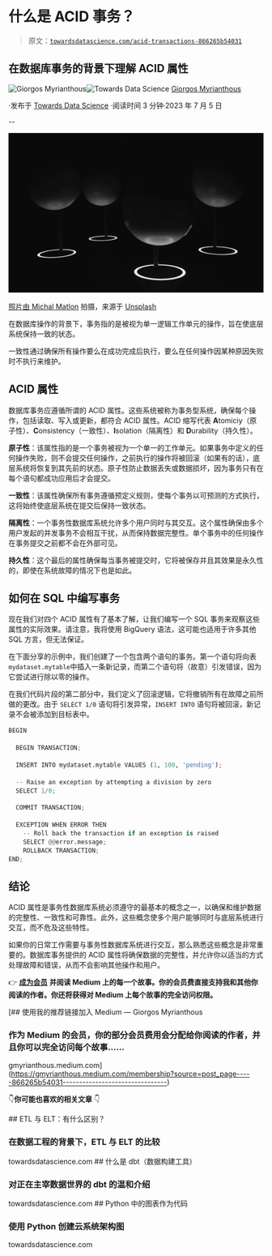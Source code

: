 # 什么是 ACID 事务？

> 原文：[`towardsdatascience.com/acid-transactions-866265b54031`](https://towardsdatascience.com/acid-transactions-866265b54031)

## 在数据库事务的背景下理解 ACID 属性

[](https://gmyrianthous.medium.com/?source=post_page-----866265b54031--------------------------------)![Giorgos Myrianthous](https://gmyrianthous.medium.com/?source=post_page-----866265b54031--------------------------------)[](https://towardsdatascience.com/?source=post_page-----866265b54031--------------------------------)![Towards Data Science](https://towardsdatascience.com/?source=post_page-----866265b54031--------------------------------) [Giorgos Myrianthous](https://gmyrianthous.medium.com/?source=post_page-----866265b54031--------------------------------)

·发布于 [Towards Data Science](https://towardsdatascience.com/?source=post_page-----866265b54031--------------------------------) ·阅读时间 3 分钟·2023 年 7 月 5 日

--

![](img/3d32ef5f17f84fc39dd7972aa55efea2.png)

[照片由 Michal Matlon](https://unsplash.com/@michalmatlon?utm_source=unsplash&utm_medium=referral&utm_content=creditCopyText) 拍摄，来源于 [Unsplash](https://unsplash.com/photos/_4VlY7cW86M?utm_source=unsplash&utm_medium=referral&utm_content=creditCopyText)

在数据库操作的背景下，事务指的是被视为单一逻辑工作单元的操作，旨在使底层系统保持一致的状态。

一致性通过确保所有操作要么在成功完成后执行，要么在任何操作因某种原因失败时不执行来维护。

## ACID 属性

数据库事务应遵循所谓的 ACID 属性。这些系统被称为事务型系统，确保每个操作，包括读取、写入或更新，都符合 ACID 属性。ACID 缩写代表 **A**tomiciy（原子性）、**C**onsistency（一致性）、**I**solation（隔离性）和 **D**urability（持久性）。

**原子性**：该属性指的是一个事务被视为一个单一的工作单元。如果事务中定义的任何操作失败，则不会提交任何操作，之前执行的操作将被回滚（如果有的话），底层系统将恢复到其先前的状态。原子性防止数据丢失或数据损坏，因为事务只有在每个语句都成功应用后才会提交。

**一致性**：该属性确保所有事务遵循预定义规则，使每个事务以可预测的方式执行，这将始终使底层系统在提交后保持一致状态。

**隔离性**：一个事务性数据库系统允许多个用户同时与其交互。这个属性确保由多个用户发起的并发事务不会相互干扰，从而保持数据完整性。单个事务中的任何操作在事务提交之前都不会在外部可见。

**持久性**：这个最后的属性确保每当事务被提交时，它将被保存并且其效果是永久性的，即使在系统故障的情况下也是如此。

## 如何在 SQL 中编写事务

现在我们对四个 ACID 属性有了基本了解，让我们编写一个 SQL 事务来观察这些属性的实际效果。请注意，我将使用 BigQuery 语法，这可能也适用于许多其他 SQL 方言，但无法保证。

在下面分享的示例中，我们创建了一个包含两个语句的事务。第一个语句将向表`mydataset.mytable`中插入一条新记录，而第二个语句将（故意）引发错误，因为它尝试进行除以零的操作。

在我们代码片段的第二部分中，我们定义了回滚逻辑，它将撤销所有在故障之前所做的更改。由于 `SELECT 1/0` 语句将引发异常，`INSERT INTO` 语句将被回滚，新记录不会被添加到目标表中。

```py
BEGIN

  BEGIN TRANSACTION;

  INSERT INTO mydataset.mytable VALUES (1, 100, 'pending');

  -- Raise an exception by attempting a division by zero 
  SELECT 1/0;

  COMMIT TRANSACTION;

  EXCEPTION WHEN ERROR THEN
    -- Roll back the transaction if an exception is raised
    SELECT @@error.message;
    ROLLBACK TRANSACTION;
END;
```

## 结论

ACID 属性是事务性数据库系统必须遵守的最基本的概念之一，以确保和维护数据的完整性、一致性和可靠性。此外，这些概念使多个用户能够同时与底层系统进行交互，而不危及这些特性。

如果你的日常工作需要与事务性数据库系统进行交互，那么熟悉这些概念是非常重要的。数据库事务提供的 ACID 属性将确保数据的完整性，并允许你以适当的方式处理故障和错误，从而不会影响其他操作和用户。

👉 [**成为会员**](https://gmyrianthous.medium.com/membership) **并阅读 Medium 上的每一个故事。你的会员费直接支持我和其他你阅读的作者。你还将获得对 Medium 上每个故事的完全访问权限。**

[](https://gmyrianthous.medium.com/membership?source=post_page-----866265b54031--------------------------------) [## 使用我的推荐链接加入 Medium — Giorgos Myrianthous

### 作为 Medium 的会员，你的部分会员费用会分配给你阅读的作者，并且你可以完全访问每个故事……

gmyrianthous.medium.com](https://gmyrianthous.medium.com/membership?source=post_page-----866265b54031--------------------------------)

👇**你可能也喜欢的相关文章** 👇

[](/etl-vs-elt-68e221d78719?source=post_page-----866265b54031--------------------------------) ## ETL 与 ELT：有什么区别？

### 在数据工程的背景下，ETL 与 ELT 的比较

towardsdatascience.com [](/dbt-55b35c974533?source=post_page-----866265b54031--------------------------------) ## 什么是 dbt（数据构建工具）

### 对正在主宰数据世界的 dbt 的温和介绍

towardsdatascience.com [](/diagrams-as-code-python-d9cbaa959ed5?source=post_page-----866265b54031--------------------------------) ## Python 中的图表作为代码

### 使用 Python 创建云系统架构图

towardsdatascience.com
